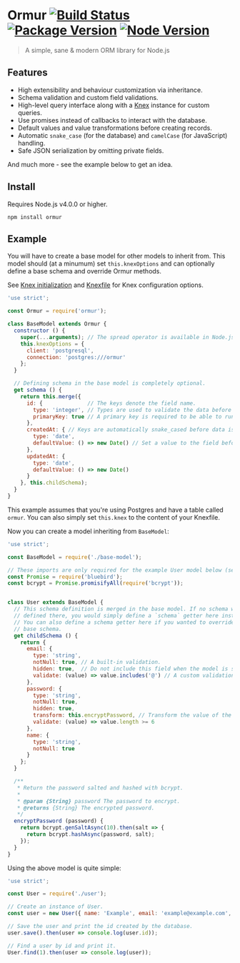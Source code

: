 # Ormur [![Build Status](https://travis-ci.org/hph/ormur.svg?branch=master)](https://travis-ci.org/hph/ormur) [![Package Version](https://img.shields.io/npm/v/ormur.svg)](https://www.npmjs.com/package/ormur) [![Node Version](https://img.shields.io/node/v/ormur.svg)](https://nodejs.org/en/)

> A simple, sane & modern ORM library for Node.js

## Features

- High extensibility and behaviour customization via inheritance.
- Schema validation and custom field validations.
- High-level query interface along with a [Knex](http://knexjs.org/) instance for custom queries.
- Use promises instead of callbacks to interact with the database.
- Default values and value transformations before creating records.
- Automatic `snake_case` (for the database) and `camelCase` (for JavaScript) handling.
- Safe JSON serialization by omitting private fields.

And much more - see the example below to get an idea.

## Install

Requires Node.js v4.0.0 or higher.

    npm install ormur

## Example

You will have to create a base model for other models to inherit from.
This model should (at a minumum) set `this.knexOptions` and can optionally
define a base schema and override Ormur methods.

See [Knex initialization](http://knexjs.org/#Installation-client)
and [Knexfile](http://knexjs.org/#knexfile) for Knex configuration options.

```javascript
'use strict';

const Ormur = require('ormur');

class BaseModel extends Ormur {
  constructor () {
    super(...arguments); // The spread operator is available in Node.js v5.0.0+.
    this.knexOptions = {
      client: 'postgresql',
      connection: 'postgres:///ormur'
    };
  }

  // Defining schema in the base model is completely optional.
  get schema () {
    return this.merge({
      id: {              // The keys denote the field name.
        type: 'integer', // Types are used to validate the data before saving.
        primaryKey: true // A primary key is required to be able to run queries.
      },
      createdAt: { // Keys are automatically snake_cased before data is persisted.
        type: 'date',
        defaultValue: () => new Date() // Set a value to the field before saving.
      },
      updatedAt: {
        type: 'date',
        defaultValue: () => new Date()
      }
    }, this.childSchema);
  }
}
```

This example assumes that you're using Postgres and have a table called
`ormur`. You can also simply set `this.knex` to the content of your Knexfile.

Now you can create a model inheriting from `BaseModel`:

```javascript
'use strict';

const BaseModel = require('./base-model');

// These imports are only required for the example User model below (see `encryptPassword`).
const Promise = require('bluebird');
const bcrypt = Promise.promisifyAll(require('bcrypt'));


class User extends BaseModel {
  // This schema definition is merged in the base model. If no schema were
  // defined there, you would simply define a `schema` getter here instead.
  // You can also define a schema getter here if you wanted to override the
  // base schema.
  get childSchema () {
    return {
      email: {
        type: 'string',
        notNull: true, // A built-in validation.
        hidden: true,  // Do not include this field when the model is serialized.
        validate: (value) => value.includes('@') // A custom validation.
      },
      password: {
        type: 'string',
        notNull: true,
        hidden: true,
        transform: this.encryptPassword, // Transform the value of the field before saving.
        validate: (value) => value.length >= 6
      },
      name: {
        type: 'string',
        notNull: true
      }
    };
  }

  /**
   * Return the password salted and hashed with bcrypt.
   *
   * @param {String} password The password to encrypt.
   * @returns {String} The encrypted password.
   */
  encryptPassword (password) {
    return bcrypt.genSaltAsync(10).then(salt => {
      return bcrypt.hashAsync(password, salt);
    });
  }
}
```

Using the above model is quite simple:

```javascript
'use strict';

const User = require('./user');

// Create an instance of User.
const user = new User({ name: 'Example', email: 'example@example.com', password: 'password' });

// Save the user and print the id created by the database.
user.save().then(user => console.log(user.id));

// Find a user by id and print it.
User.find(1).then(user => console.log(user));
```
